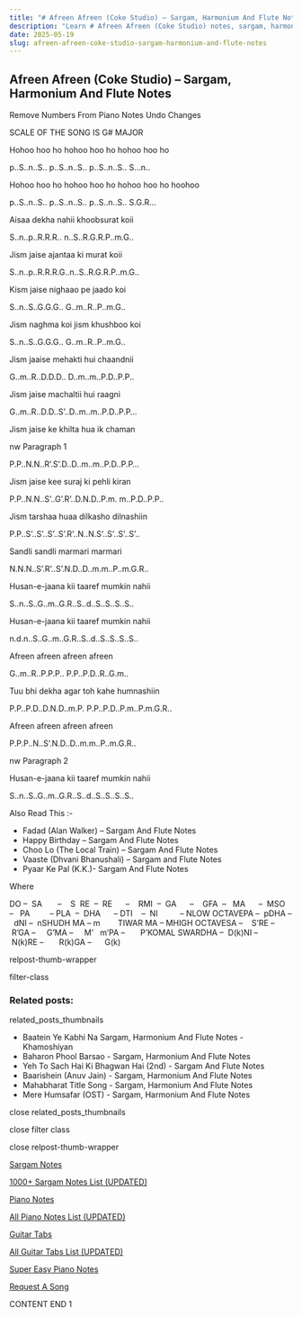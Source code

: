 ```yaml
---
title: "# Afreen Afreen (Coke Studio) – Sargam, Harmonium And Flute Notes"
description: "Learn # Afreen Afreen (Coke Studio) notes, sargam, harmonium notations and flute notes. Easy step-by-step tutorial for beginners."
date: 2025-05-19
slug: afreen-afreen-coke-studio-sargam-harmonium-and-flute-notes
---
```


## Afreen Afreen (Coke Studio) – Sargam, Harmonium And Flute Notes

Remove Numbers From Piano Notes
Undo Changes

SCALE OF THE SONG IS G# MAJOR

Hohoo hoo ho hohoo hoo ho hohoo hoo ho

p..S..n..S.. p..S..n..S.. p..S..n..S.. S…n..

Hohoo hoo ho hohoo hoo ho hohoo hoo ho hoohoo

p..S..n..S.. p..S..n..S.. p..S..n..S.. S.G.R…

Aisaa dekha nahii khoobsurat koii

S..n..p..R.R.R.. n..S..R.G.R.P..m.G..

Jism jaise ajantaa ki murat koii

S..n..p..R.R.R.G..n..S..R.G.R.P..m.G..

Kism jaise nighaao pe jaado koi

S..n..S..G.G.G.. G..m..R..P..m.G..

Jism naghma koi jism khushboo koi

S..n..S..G.G.G.. G..m..R..P..m.G..

Jism jaaise mehakti hui chaandnii

G..m..R..D.D.D.. D..m..m..P.D..P.P..

Jism jaise machaltii hui raagni

G..m..R..D.D..S’..D..m..m..P.D..P.P…

Jism jaise ke khilta hua ik chaman

nw Paragraph 1

P.P..N.N..R’.S’.D..D..m..m..P.D..P.P…

Jism jaise kee suraj ki pehli kiran

P.P..N.N..S’..G’.R’..D.N.D..P.m. m..P.D..P.P..

Jism tarshaa huaa dilkasho dilnashiin

P.P..S’..S’..S’..S’.R’..N..N.S’..S’..S’..S’..

Sandli sandli marmari marmari

N.N.N..S’.R’..S’.N.D..D..m.m..P..m.G.R..

Husan-e-jaana kii taaref mumkin nahii

S..n..S..G..m..G.R..S..d..S..S..S..S..

Husan-e-jaana kii taaref mumkin nahii

n.d.n..S..G..m..G.R..S..d..S..S..S..S..

Afreen afreen afreen afreen

G..m..R..P.P.P.. P.P..P.D..R..G.m..

Tuu bhi dekha agar toh kahe humnashiin

P.P..P.D..D.N.D..m.P. P.P..P.D..P.m..P.m.G.R..

Afreen afreen afreen afreen

P.P.P..N..S’.N.D..D..m.m..P..m.G.R..

nw Paragraph 2

Husan-e-jaana kii taaref mumkin nahii

S..n..S..G..m..G.R..S..d..S..S..S..S..



Also Read This :-



* Fadad (Alan Walker) – Sargam And Flute Notes
* Happy Birthday – Sargam And Flute Notes
* Choo Lo (The Local Train) – Sargam And Flute Notes
* Vaaste (Dhvani Bhanushali) – Sargam and Flute Notes
* Pyaar Ke Pal (K.K.)- Sargam And Flute Notes

Where



DO –  SA       –    S  RE  –  RE      –    RMI  –  GA      –    GFA  –   MA      –  MSO  –   PA         – PLA  –  DHA      – DTI    –  NI          – NLOW OCTAVEPA –  pDHA –  dNI –  nSHUDH MA – m        TIWAR MA – MHIGH OCTAVESA –    S’RE –     R’GA –     G’MA –     M’   m’PA –       P’KOMAL SWARDHA –  D(k)NI –       N(k)RE –       R(k)GA –      G(k)



relpost-thumb-wrapper

filter-class

### Related posts:

related_posts_thumbnails

* Baatein Ye Kabhi Na Sargam, Harmonium And Flute Notes - Khamoshiyan
* Baharon Phool Barsao - Sargam, Harmonium And Flute Notes
* Yeh To Sach Hai Ki Bhagwan Hai (2nd) - Sargam And Flute Notes
* Baarishein (Anuv Jain) - Sargam, Harmonium And Flute Notes
* Mahabharat Title Song - Sargam, Harmonium And Flute Notes
* Mere Humsafar (OST) - Sargam, Harmonium And Flute Notes

close related_posts_thumbnails

close filter class

close relpost-thumb-wrapper

[Sargam Notes](https://www.notationsworld.com/sargam-notes.html)

[1000+ Sargam Notes List (UPDATED)](https://www.notationsworld.com/all-songs-list-sargam-notes.html)

[Piano Notes](https://www.notationsworld.com/piano-notes.html)

[All Piano Notes List (UPDATED)](https://www.notationsworld.com/all-songs-list-piano-notes.html)

[Guitar Tabs](https://www.notationsworld.com/guitar-tabs.html)

[All Guitar Tabs List (UPDATED)](https://www.notationsworld.com/all-songs-list-guitar-tabs.html)

[Super Easy Piano Notes](https://studywall.in/)

[Request A Song](https://www.notationsworld.com/request-a-song.html)

CONTENT END 1

